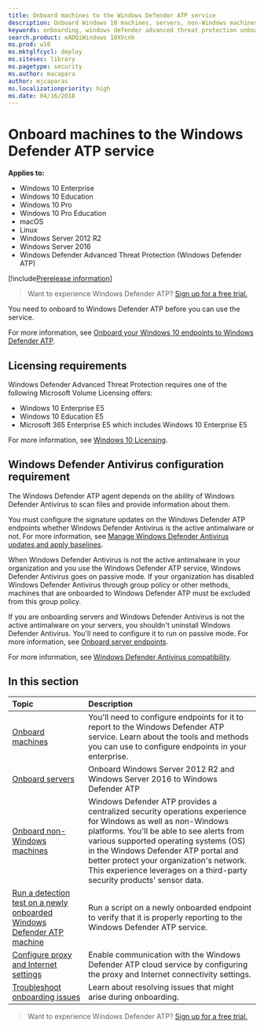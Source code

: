 ```yaml
---
title: Onboard machines to the Windows Defender ATP service
description: Onboard Windows 10 machines, servers, non-Windows machines and learn how to run a detection test.
keywords: onboarding, windows defender advanced threat protection onboarding, windows atp onboarding, sccm, group policy, mdm, local script, detection test
search.product: eADQiWindows 10XVcnh
ms.prod: w10
ms.mktglfcycl: deploy
ms.sitesec: library
ms.pagetype: security
ms.author: macapara
author: mjcaparas
ms.localizationpriority: high
ms.date: 04/16/2018
---
```


# Onboard machines to the Windows Defender ATP service

**Applies to:**

- Windows 10 Enterprise
- Windows 10 Education
- Windows 10 Pro
- Windows 10 Pro Education
- macOS
- Linux
- Windows Server 2012 R2
- Windows Server 2016
- Windows Defender Advanced Threat Protection (Windows Defender ATP)

[!include[Prerelease information](prerelease.md)]

>Want to experience Windows Defender ATP? [Sign up for a free trial.](https://www.microsoft.com/en-us/WindowsForBusiness/windows-atp?ocid=docs-wdatp-onboardconfigure-abovefoldlink)

You need to onboard to Windows Defender ATP before you can use the service.

For more information, see [Onboard your Windows 10 endpoints to Windows Defender ATP](https://www.youtube.com/watch?v=JT7VGYfeRlA&feature=youtu.be).

## Licensing requirements
Windows Defender Advanced Threat Protection requires one of the following Microsoft Volume Licensing offers:

  -	Windows 10 Enterprise E5
  -	Windows 10 Education E5
  - Microsoft 365 Enterprise E5 which includes Windows 10 Enterprise E5

For more information, see [Windows 10 Licensing](https://www.microsoft.com/en-us/Licensing/product-licensing/windows10.aspx#tab=2).

## Windows Defender Antivirus configuration requirement
The Windows Defender ATP agent depends on the ability of Windows Defender Antivirus to scan files and provide information about them. 

You must configure the signature updates on the Windows Defender ATP endpoints whether Windows Defender Antivirus is the active antimalware or not. For more information, see [Manage Windows Defender Antivirus updates and apply baselines](../windows-defender-antivirus/manage-updates-baselines-windows-defender-antivirus.md).

When Windows Defender Antivirus is not the active antimalware in your organization and you use the Windows Defender ATP service, Windows Defender Antivirus goes on passive mode. If your organization has disabled Windows Defender Antivirus through group policy or other methods, machines that are onboarded to Windows Defender ATP must be excluded from this group policy.

If you are onboarding servers and Windows Defender Antivirus is not the active antimalware on your servers, you shouldn't uninstall Windows Defender Antivirus. You'll need to configure it to run on passive mode. For more information, see [Onboard server endpoints](configure-server-endpoints-windows-defender-advanced-threat-protection.md).


For more information, see [Windows Defender Antivirus compatibility](../windows-defender-antivirus/windows-defender-antivirus-compatibility.md).


## In this section
Topic | Description
:---|:---
[Onboard machines](configure-endpoints-windows-defender-advanced-threat-protection.md) | You'll need to configure endpoints for it to report to the Windows Defender ATP service. Learn about the tools and methods you can use to configure endpoints in your enterprise.
[Onboard servers](configure-server-endpoints-windows-defender-advanced-threat-protection.md) |  Onboard Windows Server 2012 R2 and Windows Server 2016 to Windows Defender ATP 
[Onboard non-Windows machines](configure-endpoints-non-windows-windows-defender-advanced-threat-protection.md) | Windows Defender ATP provides a centralized security operations experience for Windows as well as non-Windows platforms. You'll be able to see alerts from various supported operating systems (OS) in the Windows Defender ATP portal and better protect your organization's network. This experience leverages on a third-party security products' sensor data. 
[Run a detection test on a newly onboarded Windows Defender ATP machine](run-detection-test-windows-defender-advanced-threat-protection.md) | Run a script on a newly onboarded endpoint to verify that it is properly reporting to the Windows Defender ATP service.
[Configure proxy and Internet settings](configure-proxy-internet-windows-defender-advanced-threat-protection.md)| Enable communication with the Windows Defender ATP cloud service by configuring the proxy and Internet connectivity settings.
[Troubleshoot onboarding issues](troubleshoot-onboarding-windows-defender-advanced-threat-protection.md) | Learn about resolving issues that might arise during onboarding.

>Want to experience Windows Defender ATP? [Sign up for a free trial.](https://www.microsoft.com/en-us/WindowsForBusiness/windows-atp?ocid=docs-wdatp-onboardconfigure-belowfoldlink)